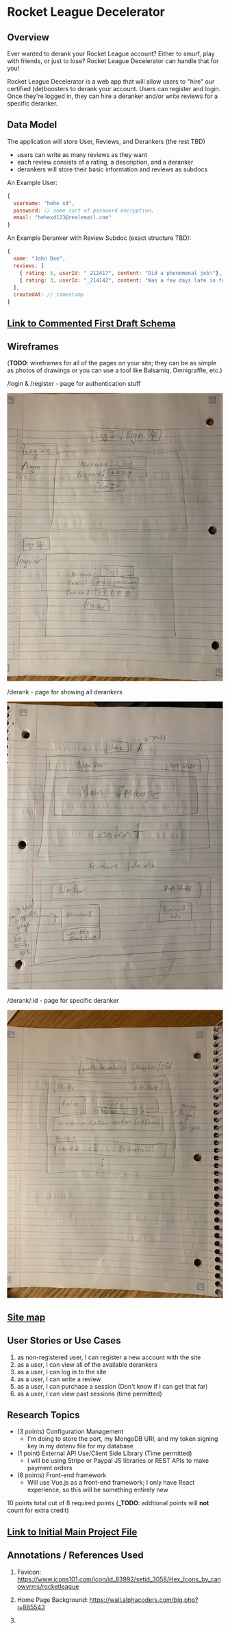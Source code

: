 # Rocket League Decelerator

## Overview

Ever wanted to derank your Rocket League account? Either to smurf, play with friends, or just to lose? Rocket League Decelerator can handle that for you!

Rocket League Decelerator is a web app that will allow users to "hire" our certified (de)boosters to derank your account. Users can register and login. Once they're logged in, they can hire a deranker and/or write reviews for a specific deranker.

## Data Model

The application will store User, Reviews, and Derankers (the rest TBD)

- users can write as many reviews as they want
- each review consists of a rating, a description, and a deranker
- derankers will store their basic information and reviews as subdocs

An Example User:

```javascript
{
  username: "hehe xd",
  password: // some sort of password encryption,
  email: "hehexd123@realemail.com"
}
```

An Example Deranker with Review Subdoc (exact structure TBD):

```javascript
{
  name: "John Doe",
  reviews: [
    { rating: 5, userId: "_212417", content: "Did a phenomenal job!"}, // userId refers to whow rote review
    { rating: 3, userId: "_214142", content: "Was a few days late in fulfilling the order"},
  ],
  createdAt: // timestamp
}
```

## [Link to Commented First Draft Schema](./backend/models/User.model.mjs)

## Wireframes

(**TODO**: wireframes for all of the pages on your site; they can be as simple as photos of drawings or you can use a tool like Balsamiq, Omnigraffle, etc.)

/login & /register - page for authentication stuff

![list create](documentation/login_signup.jpg)

/derank - page for showing all derankers

![list](documentation/derank.jpg)

/derank/:id - page for specific deranker

![list](documentation/specifc_derank.jpg)

## [Site map](documentation/site_map.jpg)

## User Stories or Use Cases

1. as non-registered user, I can register a new account with the site
2. as a user, I can view all of the available derankers
3. as a user, I can log in to the site
4. as a user, I can write a review
5. as a user, I can purchase a session (Don't know if I can get that far)
6. as a user, I can view past sessions (time permitted)

## Research Topics

- (3 points) Configuration Management
  - I'm doing to store the port, my MongoDB URI, and my token signing key in my dotenv file
    for my database
- (1 point) External API Use/Client Side Library (Time permitted)
  - I will be using Stripe or Paypal JS libraries or REST APIs to make payment orders
- (6 points) Front-end framework
  - Will use Vue.js as a front-end framework; I only have React experience, so this will be something entirely new

10 points total out of 8 required points (**\_TODO**: addtional points will **not** count for extra credit)

## [Link to Initial Main Project File](app.mjs)

## Annotations / References Used

1. Favicon: https://www.icons101.com/icon/id_83992/setid_3058/Hex_Icons_by_canowyrms/rocketleague

2. Home Page Background: https://wall.alphacoders.com/big.php?i=885543

3.

